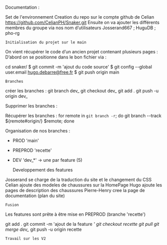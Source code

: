 Documentation :

   Set de l'environnement
Creation du repo sur le compte github de Celian https://github.com/CelianPH/Snaker.git
Ensuite on va ajouter les différents membres du groupe via nos nom d’utilisateurs
Josserand667 ; HuguDB ; pho-rg
 
    Initialisation du projet sur le main
On vient récupérer le code d’un ancien projet contenant plusieurs pages :
D’abord on se positionne dans le bon fichier via : 

cd snaker/
$ git commit -m 'ajout du code source'
$ git config --global user.email hugo.debarre@free.fr
$ git push origin main

    Branches

créer les branches :
git branch dev_
git checkout dev_
git add .
git push -u origin dev_

Supprimer les branches :

Récupérer les branches :
for remote in `git branch -r`; do git branch --track ${remote#origin/} $remote; done

Organisation de nos branches :
- PROD 'main'
- PREPROD 'recette'
- DEV 'dev_*' -> une par feature (5)

    Developpement des features

Josserand se charge de la traduction du site et le changement du CSS
Celian ajoute des modeles de chaussures sur la HomePage
Hugo ajoute les pages de description des chaussures
Pierre-Henry cree la page de documentation (plan du site)

    Fusion
Les features sont prête à être mise en PREPROD (branche 'recette')

git add .
git commit -m 'ajout de la feature *'
git checkout recette
git pull
git merge dev_*
git push -u origin recette

    Travail sur les V2